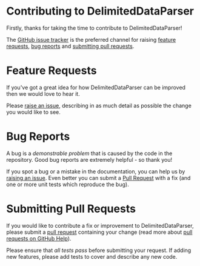 # Contributing to DelimitedDataParser

Firstly, thanks for taking the time to contribute to DelimitedDataParser! 

The [GitHub issue tracker](https://github.com/EnableSoftware/DelimitedDataParser/issues) is the preferred channel for raising [feature requests](#feature-requests), [bug reports](#bug-reports) and [submitting pull requests](#submitting-pull-requests).

# Feature Requests

If you've got a great idea for how DelimitedDataParser can be improved then we would love to hear it.

Please [raise an issue](https://github.com/EnableSoftware/DelimitedDataParser/issues/new), describing in as much detail as possible the change you would like to see.

# Bug Reports

A bug is a *demonstrable problem* that is caused by the code in the repository. Good bug reports are extremely helpful - so thank you!

If you spot a bug or a mistake in the documentation, you can help us by [raising an issue](https://github.com/EnableSoftware/DelimitedDataParser/issues/new). Even better you can submit a [Pull Request](#submitting-pull-requests) with a fix (and one or more unit tests which reproduce the bug).

# Submitting Pull Requests

If you would like to contribute a fix or improvement to DelimitedDataParser, please submit a [pull request](https://github.com/EnableSoftware/DelimitedDataParser/pull/new/main) containing your change (read more about [pull requests on GitHub Help](http://help.github.com/pull-requests/)).

Please ensure that *all tests pass* before submitting your request. If adding new features, please add tests to cover and describe any new code.